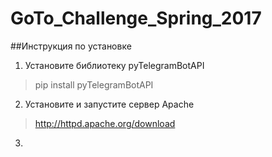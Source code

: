 # GoTo_Challenge_Spring_2017

##Инструкция по установке
1. Установите библиотеку pyTelegramBotAPI
>pip install pyTelegramBotAPI
2. Установите и запустите сервер Apache
> http://httpd.apache.org/download
3. 
